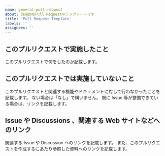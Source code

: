 ```yaml
---
name: general-pull-request
about: 汎用的なPull Requestのテンプレートです
title: 'Pull Request Template'
labels: ''
assignees: ''
---
```


## このプルリクエストで実施したこと

このプルリクエストで何をしたのか記載します。

## このプルリクエストでは実施していないこと

このプルリクエストと関連する機能やドキュメントに対して行わなかったことを記載します。
ない場合は「なし」で構いません。
既に Issue 等が整備できている場合は、リンクを記載します。

## Issue や Discussions 、関連する Web サイトなどへのリンク

関連する Issue や Discussion へのリンクを記載します。
また、このプルリクエストを作成するにあたり参照した資料へのリンクを記載します。
